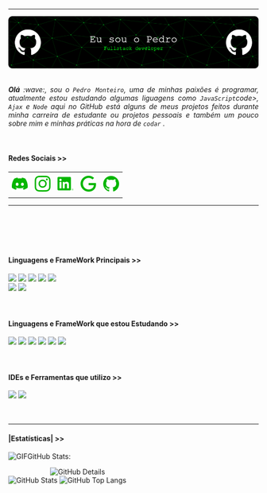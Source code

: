 -----

<div>
    <img align="center" alt="Header"
        src="https://github.com/srginko/srginko/blob/main/img/banner.png?raw=true" />
</div>
<br>
<br>

<div align="justify">
    <i><b>Olá</b> :wave:, sou o <code>Pedro Monteiro</code>, uma de minhas paixões é programar, atualmente estou estudando algumas liguagens como <code>JavaScript</code>code>, <code>Ajax</code> e <code>Node</code> aqui no GitHub está alguns de meus projetos feitos durante minha carreira de estudante ou projetos pessoais e também um pouco sobre mim e minhas práticas na hora de <code>codar</code> .</i><br/>
</div>
<br>
<br>

<h4>Redes Sociais >> </h4>

<div align="center">
    <table>
        <tr>
            <td align="center" colspan="11"></td>
        </tr>
        <tr>
            <td><a href="https://discordapp.com/users/770818264691114016" target="_blank"><img
                        src="https://github.com/srginko/srginko/blob/main/img/discord.png?raw=true"
                        width="32px" height="32px" /></a>
            </td>
            <td><a href=" "><img
                        src="https://github.com/srginko/srginko/blob/main/img/instagram.png?raw=true"
                        width="32px" height="32px" /></a>
            </td>
            <td><a href="https://www.linkedin.com/in/pedro-henrique-cardoso-monteiro-a2095124b/" target="_blank"><img
                        src="https://github.com/srginko/srginko/blob/main/img/linkedin.png?raw=true"
                        width="32px" height="32px" /></a>
            </td>
            <td><a href="mailto:pedeohenriquecardoso@gmail.com" target="_blank"><img
                        src="https://github.com/srginko/srginko/blob/main/img/google.png?raw=true"
                        width="32px" height="32px" /></a>
            </td>
            <td><a href="" target="_blank"><img
                        src="https://github.com/srginko/srginko/blob/main/img/github.png?raw=true"
                        width="32px" height="32px" /></a>
            </td>
        </tr>
        <tr>
            <td align="center" colspan="11"></td>
        </tr>
    </table>
</div>
<hr>
<br>
<br>
<br>
<br>
<div aling = "left">
    <div>
<h4> Linguagens e FrameWork Principais >> </h4>
<div align= "left"><img src="https://img.shields.io/badge/javascript-%23323330.svg?style=for-the-badge&logo=javascript&logoColor=%23F7DF1E" />
<img src="https://img.shields.io/badge/css3-%231572B6.svg?style=for-the-badge&logo=css3&logoColor=white"/>
<img src="https://img.shields.io/badge/html5-%23E34F26.svg?style=for-the-badge&logo=html5&logoColor=white">
<img src="https://img.shields.io/badge/bootstrap-%238511FA.svg?style=for-the-badge&logo=bootstrap&logoColor=white"/>
<img src="https://img.shields.io/badge/node.js-6DA55F?style=for-the-badge&logo=node.js&logoColor=white"/><br>
<img src="https://img.shields.io/badge/c%23-%23239120.svg?style=for-the-badge&logo=csharp&logoColor=white"/>
<img src="https://img.shields.io/badge/unity-%23000000.svg?style=for-the-badge&logo=unity&logoColor=white"/></div>
<br>
<br>
<h4> Linguagens e FrameWork que estou Estudando >> </h4>
<div align= "left"><img src="https://img.shields.io/badge/java-%23ED8B00.svg?style=for-the-badge&logo=openjdk&logoColor=white"/>
<img src="https://img.shields.io/badge/c-%2300599C.svg?style=for-the-badge&logo=c&logoColor=white"/>
<img src="https://img.shields.io/badge/c%23-%23239120.svg?style=for-the-badge&logo=csharp&logoColor=white"/>
<img src="https://img.shields.io/badge/node.js-6DA55F?style=for-the-badge&logo=node.js&logoColor=white"/>
<img src="https://img.shields.io/badge/bootstrap-%238511FA.svg?style=for-the-badge&logo=bootstrap&logoColor=white"/>
<img src="https://img.shields.io/badge/react-%2320232a.svg?style=for-the-badge&logo=react&logoColor=%2361DAFB"/><br>
</div>
<br>
<br>
<h4> IDEs e Ferramentas que utilizo >> </h4>
    <div align= "left">
    <img src="https://img.shields.io/badge/Visual%20Studio%20Code-0078d7.svg?style=for-the-badge&logo=visual-studio-code&logoColor=white"/>
    <img src="https://img.shields.io/badge/unity-%23000000.svg?style=for-the-badge&logo=unity&logoColor=white"/>
    </div>
</div>
    <div></div>
</div>
<br>
<br>
<hr>
<h4> |Estatísticas| >> </h4>

<img height="20" alt="GIF"
    src="https://github.com/srginko/srginko/blob/main/img/dev.gif?raw=true"/>GitHub Stats:

<div>
    <img align="right" alt="GitHub Details" width="420px"
        src="http://github-profile-summary-cards.vercel.app/api/cards/profile-details?username=srginko&theme=github_dark" />
    <img alt="GitHub Stats" width="200px"
        src="http://github-profile-summary-cards.vercel.app/api/cards/stats?username=srginko&theme=github_dark" />
    <img alt="GitHub Top Langs" width="200px"
        src="http://github-profile-summary-cards.vercel.app/api/cards/repos-per-language?username=srginko&theme=github_dark" />
</div>
<br>
